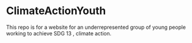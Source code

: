 # ClimateActionYouth
This repo is for a website for an underrepresented  group of young people working to achieve SDG 13 , climate action.
